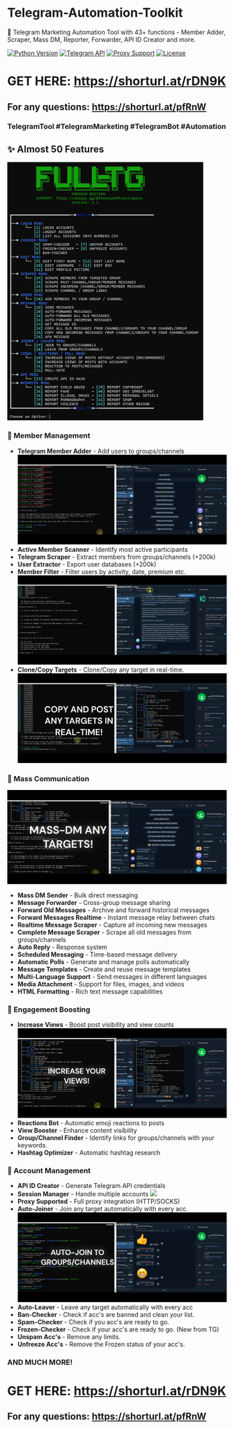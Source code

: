 # Telegram-Automation-Toolkit
🚀 Telegram Marketing Automation Tool with 43+ functions - Member Adder, Scraper, Mass DM, Reporter, Forwarder, API ID Creator and more.

[![Python Version](https://img.shields.io/badge/python-3.8%2B-blue)]()
[![Telegram API](https://img.shields.io/badge/Telegram-API-blue)]()
[![Proxy Support](https://img.shields.io/badge/Proxy-Supported-green)]()
[![License](https://img.shields.io/badge/license-MIT-green)]()

# GET HERE: https://shorturl.at/rDN9K
## For any questions: https://shorturl.at/pfRnW

### TelegramTool #TelegramMarketing #TelegramBot #Automation

## ✨ Almost 50 Features

<img src='UI1.png' width='450'>

### 👥 Member Management
- **Telegram Member Adder** - Add users to groups/channels
![](add.gif)
- **Active Member Scanner** - Identify most active participants
- **Telegram Scraper** - Extract members from groups/channels (+200k)
- **User Extractor** - Export user databases (+200k)
- **Member Filter** - Filter users by activity, date, premium etc.
![](scrap.gif)
- **Clone/Copy Targets** - Clone/Copy any target in real-time.
![](copy.gif)

### 📢 Mass Communication
![](mass.gif)
- **Mass DM Sender** - Bulk direct messaging
- **Message Forwarder** - Cross-group message sharing
- **Forward Old Messages** - Archive and forward historical messages
- **Forward Messages Realtime** - Instant message relay between chats
- **Realtime Message Scraper** - Capture all incoming new messages
- **Complete Message Scraper** - Scrape all old messages from groups/channels
- **Auto Reply** - Response system
- **Scheduled Messaging** - Time-based message delivery
- **Automatic Polls** - Generate and manage polls automatically
- **Message Templates** - Create and reuse message templates
- **Multi-Language Support** - Send messages in different languages
- **Media Attachment** - Support for files, images, and videos
- **HTML Formatting** - Rich text message capabilities

### 🚀 Engagement Boosting
- **Increase Views** - Boost post visibility and view counts
![](view_post.gif)
- **Reactions Bot** - Automatic emoji reactions to posts
- **View Booster** - Enhance content visibility
- **Group/Channel Finder** - Identify links for groups/channels with your keywords.
- **Hashtag Optimizer** - Automatic hashtag research

### 🔐 Account Management
- **API ID Creator** - Generate Telegram API credentials
- **Session Manager** - Handle multiple accounts
![](log_in.gif)
- **Proxy Supported** - Full proxy integration (HTTP/SOCKS)
- **Auto-Joiner** - Join any target automatically with every acc.
![](join.gif)
- **Auto-Leaver** - Leave any target automatically with every acc
- **Ban-Checker** - Check if acc's are banned and clean your list.
- **Spam-Checker** - Check if you acc's are ready to go.
- **Frozen-Checker** - Check if your acc's are ready to go. (New from TG)
- **Unspam Acc's** - Remove any limits.
- **Unfreeze Acc's** - Remove the Frozen status of your acc's.
### AND MUCH MORE!

# GET HERE: https://shorturl.at/rDN9K
## For any questions: https://shorturl.at/pfRnW
